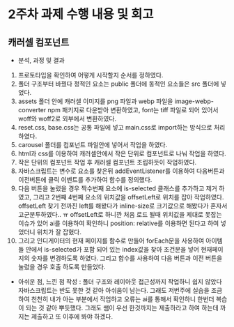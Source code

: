 # 2주차 과제 수행 내용 및 회고

## 캐러셀 컴포넌트

- 분석, 과정 및 결과
1. 프로토타입을 확인하여 어떻게 시작할지 순서를 정하였다.
2. 폴더 구조부터 바꿨다 정적인 요소는 public 폴더에 동적인 요소들은 src 폴더에 넣었다.
3. assets 폴더 안에 캐러셀 이미지를 png 파일과 webp 파일을 image-webp-converter npm 패키지로 다운받아 변환하였고, font는 tiff 파일로 되어 있어서 woff와 woff2로 외부에서 변환하였다.
4. reset.css, base.css는 공통 파일에 넣고 main.css로 import하는 방식으로 처리하였다.
5. carousel 폴더를 컴포넌트 파일안에 넣어서 작업을 하였다.
6. html과 css를 이용하여 캐러셀안에서 작은 단위로 컴포넌트로 나눠 작업을 하였다.
7. 작은 단위의 컴포넌트 작업 후 캐러셀 컴포넌트 조립하듯이 작업하였다.
8. 자바스크립트는 변수로 요소를 찾은뒤 addEventListener를 이용하여 다음버튼과 이전버튼에 클릭 이벤트를 추가하여 함수를 정의했다.
9. 다음 버튼을 눌렀을 경우 짝수번째 요소에 is-selected 클래스를 추가하고 제거 하였고, 그리고 2번째 4번째 요소의 위치값을 offsetLeft로 위치를 잡아 작업하였다. offsetLeft 찾기 전까진 left를 해봤다가 inline-size로 크기값으로 해봤다가 혼자서 고군분투하였다.. ㅠ offsetLeft로 하니깐 처음 로드 될때 위치값을 제대로 못잡는 이슈가 있어 ai를 이용하여 확인하니 position: relative를 이용하면 된다고 하여 넣었더니 위치가 잘 잡혔다.
10. 그리고 인디게이터의 현재 페이지를 함수로 만들어 forEach문을 사용하여 아이템들 안에서 is-selected가 포함 되어 있는 index값을 찾아 조건문을 넣어 현재페이지의 숫자를 변경하도록 하였다. 그리고 함수를 사용하여 다음 버튼과 이전 버튼을 눌렀을 경우 호출 하도록 만들었다.

- 아쉬운 점, 느낀 점 작성
: 폴더 구조와 레이아웃 접근성까지 작업하니 쉽지 않았다 자바스크립트는 반도 못한 것 같아 아쉬움이 남는다. 그래도 저번주에 실습을 조금하여 천천히 내가 아는 부분에서 작업하고 오류는 ai를 통해서 확인하니 한번더 복습이 되는 것 같아 뿌듯했다. 그래도 쌤이 우선 한것까지는 제출하라고 하여 하는데 까지는 제출하고 또 이후에 봐야 하겠다.




















